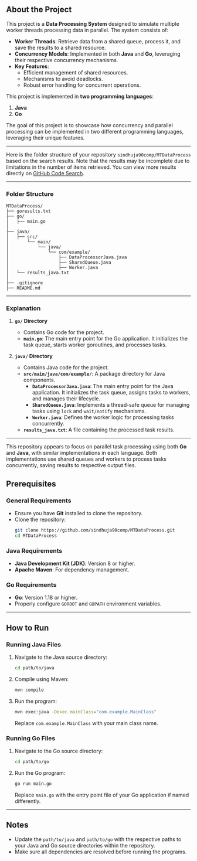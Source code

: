 ## About the Project
This project is a **Data Processing System** designed to simulate multiple worker threads processing data in parallel. The system consists of:
- **Worker Threads**: Retrieve data from a shared queue, process it, and save the results to a shared resource.
- **Concurrency Models**: Implemented in both **Java** and **Go**, leveraging their respective concurrency mechanisms.
- **Key Features**:
  - Efficient management of shared resources.
  - Mechanisms to avoid deadlocks.
  - Robust error handling for concurrent operations.

This project is implemented in **two programming languages**:
1. **Java**
2. **Go**

The goal of this project is to showcase how concurrency and parallel processing can be implemented in two different programming languages, leveraging their unique features.

---
Here is the folder structure of your repository `sindhuja90comp/MTDataProcess` based on the search results. Note that the results may be incomplete due to limitations in the number of items retrieved. You can view more results directly on [GitHub Code Search](https://github.com/sindhuja90comp/MTDataProcess).

---

### **Folder Structure**
```
MTDataProcess/
├── goresults.txt
├── go/
│   ├── main.go
│   
├── java/
│   ├── src/
│       └── main/
│           └── java/
│               └── com/example/
│                   ├── DataProcessorJava.java
│                   ├── SharedQueue.java
│                   ├── Worker.java
│   └── results_java.txt
│   
├── .gitignore
├── README.md
```

---

### **Explanation**
1. **`go/` Directory**
   - Contains Go code for the project.
   - **`main.go`**: The main entry point for the Go application. It initializes the task queue, starts worker goroutines, and processes tasks.

2. **`java/` Directory**
   - Contains Java code for the project.
   - **`src/main/java/com/example/`**: A package directory for Java components.
     - **`DataProcessorJava.java`**: The main entry point for the Java application. It initializes the task queue, assigns tasks to workers, and manages their lifecycle.
     - **`SharedQueue.java`**: Implements a thread-safe queue for managing tasks using `lock` and `wait/notify` mechanisms.
     - **`Worker.java`**: Defines the worker logic for processing tasks concurrently.
   - **`results_java.txt`**: A file containing the processed task results.

---

This repository appears to focus on parallel task processing using both **Go** and **Java**, with similar implementations in each language. Both implementations use shared queues and workers to process tasks concurrently, saving results to respective output files.

## Prerequisites

### General Requirements
- Ensure you have **Git** installed to clone the repository.
- Clone the repository:
  ```bash
  git clone https://github.com/sindhuja90comp/MTDataProcess.git
  cd MTDataProcess
  ```

### Java Requirements
- **Java Development Kit (JDK)**: Version 8 or higher.
- **Apache Maven**: For dependency management.

### Go Requirements
- **Go**: Version 1.18 or higher.
- Properly configure `GOROOT` and `GOPATH` environment variables.

---

## How to Run

### Running Java Files
1. Navigate to the Java source directory:
   ```bash
   cd path/to/java
   ```
2. Compile using Maven:
   ```bash
   mvn compile
   ```
3. Run the program:
   ```bash
   mvn exec:java -Dexec.mainClass="com.example.MainClass"
   ```
   Replace `com.example.MainClass` with your main class name.

### Running Go Files
1. Navigate to the Go source directory:
   ```bash
   cd path/to/go
   ```
2. Run the Go program:
   ```bash
   go run main.go
   ```
   Replace `main.go` with the entry point file of your Go application if named differently.

---

## Notes
- Update the `path/to/java` and `path/to/go` with the respective paths to your Java and Go source directories within the repository.
- Make sure all dependencies are resolved before running the programs.

